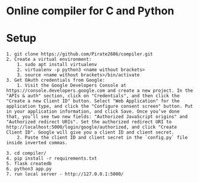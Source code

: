 # Online compiler for C and Python

# Setup
	1. git clone https://github.com/Pirate2606/compiler.git
	2. Create a virtual environment:
		1. sudo apt install virtualenv
		2. virtualenv -p python3 <name without brackets>
		3. source <name without brackets>/bin/activate
	3. Get OAuth credentials from Google:
		1. Visit the Google Developers Console at https://console.developers.google.com and create a new project. In the "APIs & auth" section, click on "Credentials", and then click the "Create a new Client ID" button. Select "Web Application" for the application type, and click the "Configure consent screen" button. Put in your application information, and click Save. Once you’ve done that, you’ll see two new fields: "Authorized JavaScript origins" and "Authorized redirect URIs". Set the authorized redirect URI to http://localhost:5000/login/google/authorized, and click "Create Client ID". Google will give you a client ID and client secret.
		2. Paste the client ID and client secret in the `config.py` file inside inverted commas.
	
	3. cd compiler/
	4. pip install -r requirements.txt
	5. flask createdb
	6. python3 app.py
	7. run local server - http://127.0.0.1:5000/
